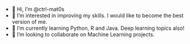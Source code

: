 - 👋 Hi, I’m @ctrl-mat0s
- 👀 I’m interested in improving my skills. I would like to become the best version of me.
- 🌱 I’m currently learning Python, R and Java. Deep learning topics also! 
- 💞️ I’m looking to collaborate on Machine Learning projects.

<!---
ctrl-mat0s/ctrl-mat0s is a ✨ special ✨ repository because its `README.md` (this file) appears on your GitHub profile.
You can click the Preview link to take a look at your changes.
--->
